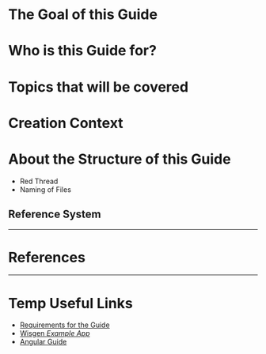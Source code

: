 # The Goal of this Guide
# Who is this Guide for?
# Topics that will be covered 
# Creation Context
# About the Structure of this Guide
- Red Thread
- Naming of Files
## Reference System

---
# References
---
# Temp Useful Links
- [Requirements for the Guide](https://docs.google.com/document/d/1vZFV7ZABzNRiGsARKNoY01u4DJifOGtvZ-LmQdFVdoQ/edit?usp=sharing)
- [Wisgen _Example App_](https://github.com/Fasust/wisgen)
- [Angular Guide](https://github.com/devonfw/devon4ng/wiki)
